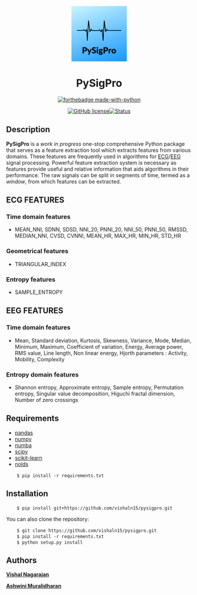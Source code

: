 <div align="center">
    <img src="images/PySigPro_logo.png" width="150" height="150"/>
</div>
<h1 align="center">PySigPro</h1>

<div align="center">

[![forthebadge made-with-python](http://ForTheBadge.com/images/badges/made-with-python.svg)](https://www.python.org/)

[![GitHub license](https://img.shields.io/github/license/vishaln15/pysigpro)](https://github.com/vishaln15/pysigpro)[![Status](https://img.shields.io/badge/status-work%20in%20progress-blue)](https://github.com/vishaln15/pysigpro/graphs/commit-activity)
</div>

## Description

**PySigPro** is a *work in progress* one-stop comprehensive Python package that serves as a feature extraction tool which extracts features from various domains. These features are frequently used in algorithms for [ECG](https://github.com/vishaln15/pysigpro/tree/main/pysigpro/ecg)/[EEG](https://github.com/vishaln15/pysigpro/tree/main/pysigpro/eeg) signal processing. Powerful feature extraction system is necessary as features provide useful and relative information that aids algorithms in their performance. The raw signals can be split in segments of time, termed as a *window*, from which features can be extracted.

## ECG FEATURES

### Time domain features
- MEAN_NNI, SDNN, SDSD, NNI_20, PNNI_20, NNI_50, PNNI_50, RMSSD, MEDIAN_NNI, CVSD, CVNNI, MEAN_HR, MAX_HR, MIN_HR, STD_HR

### Geometrical features
- TRIANGULAR_INDEX

### Entropy features
- SAMPLE_ENTROPY

## EEG FEATURES

### Time domain features
- Mean, Standard deviation, Kurtosis, Skewness, Variance, Mode, Median, Minimum, Maximum, Coefficient of variation, Energy, Average power, RMS value, Line length, Non linear energy, Hjorth parameters : Activity, Mobility, Complexity 

### Entropy domain features
- Shannon entropy, Approximate entropy, Sample entropy, Permutation entropy, Singular value decomposition, Higuchi fractal dimension, Number of zero crossings

## Requirements

- [pandas](https://pandas.pydata.org/)
- [numpy](https://numpy.org/)
- [numba](http://numba.pydata.org/)
- [scipy](https://www.scipy.org/)
- [scikit-learn](https://scikit-learn.org/)
- [nolds](https://pypi.org/project/nolds/)

```
    $ pip install -r requirements.txt
```    

## Installation
```
    $ pip install git+https://github.com/vishaln15/pysigpro.git
```

You can also clone the repository:

```
    $ git clone https://github.com/vishaln15/pysigpro.git
    $ pip install -r requirements.txt
    $ python setup.py install
```

## Authors

[**Vishal Nagarajan**](https://github.com/vishaln15)

[**Ashwini Muralidharan**](https://github.com/Ashwiinii)
